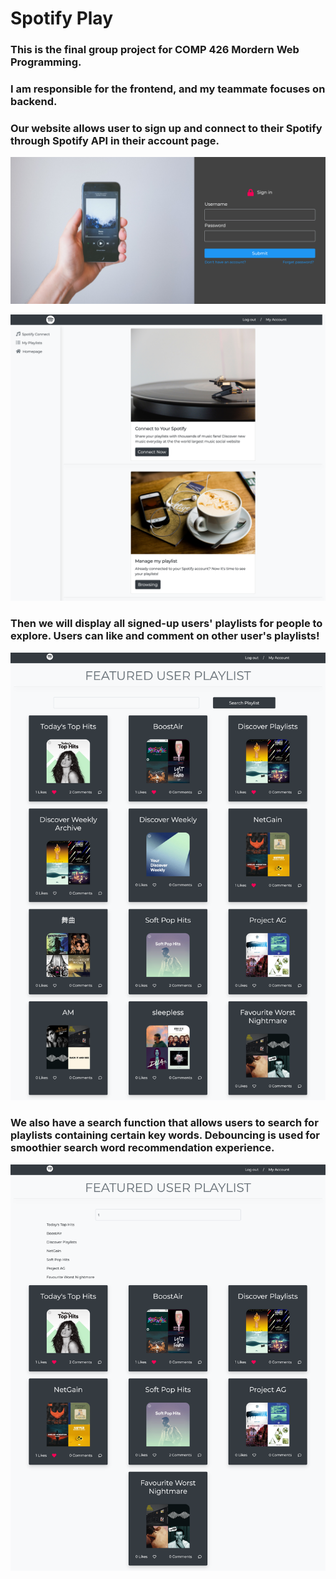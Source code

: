 # Spotify Play
### This is the final group project for COMP 426 Mordern Web Programming. 
 
### I am responsible for the frontend, and my teammate focuses on backend. 

### Our website allows user to sign up and connect to their Spotify through Spotify API in their account page. 
![](img/signin.png)

![](img/myaccount.png)

### Then we will display all signed-up users' playlists for people to explore. Users can like and comment on other user's playlists!

![](img/gallery.png)

### We also have a search function that allows users to search for playlists containing certain key words. Debouncing is used for smoothier search word recommendation experience.

![](img/suggestion.png)


